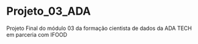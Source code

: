 # Projeto_03_ADA
Projeto Final do módulo 03 da formação cientista de dados  da ADA TECH em parceria com IFOOD
